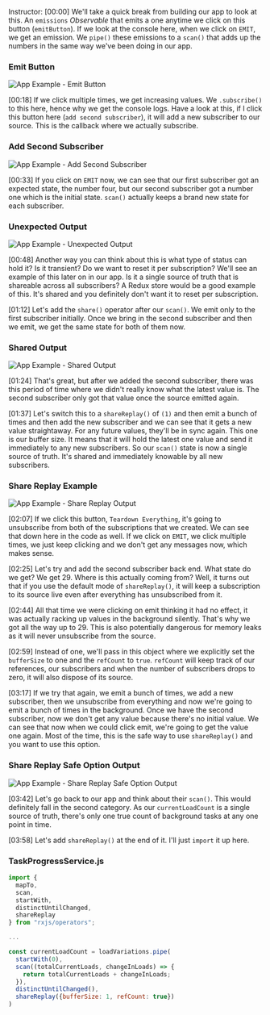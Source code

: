 Instructor: [00:00] We'll take a quick break from building our app to look at this. An `emissions` *Observable* that emits a one anytime we click on this button (`emitButton`). If we look at the console here, when we click on `EMIT`, we get an emission. We `pipe()` these emissions to a `scan()` that adds up the numbers in the same way we've been doing in our app.

### Emit Button
![App Example - Emit Button](https://res.cloudinary.com/dg3gyk0gu/image/upload/v1585168509/transcript-images/egghead-maintain-shared-observable-state-using-the-scan-and-sharereplay-operators-emit-button.jpg)

[00:18] If we click multiple times, we get increasing values. We `.subscribe()` to this here, hence why we get the console logs. Have a look at this, if I click this button here (`add second subscriber`), it will add a new subscriber to our source. This is the callback where we actually subscribe.

### Add Second Subscriber
![App Example - Add Second Subscriber](https://res.cloudinary.com/dg3gyk0gu/image/upload/v1585168507/transcript-images/egghead-maintain-shared-observable-state-using-the-scan-and-sharereplay-operators-add-second-subscriber.jpg)

[00:33] If you click on `EMIT` now, we can see that our first subscriber got an expected state, the number four, but our second subscriber got a number one which is the initial state. `scan()` actually keeps a brand new state for each subscriber.

### Unexpected Output
![App Example - Unexpected Output](https://res.cloudinary.com/dg3gyk0gu/image/upload/v1585168506/transcript-images/egghead-maintain-shared-observable-state-using-the-scan-and-sharereplay-operators-unexpected-output.jpg)

[00:48] Another way you can think about this is what type of status can hold it? Is it transient? Do we want to reset it per subscription? We'll see an example of this later on in our app. Is it a single source of truth that is shareable across all subscribers? A Redux store would be a good example of this. It's shared and you definitely don't want it to reset per subscription.

[01:12] Let's add the `share()` operator after our `scan()`. We emit only to the first subscriber initially. Once we bring in the second subscriber and then we emit, we get the same state for both of them now.

### Shared Output
![App Example - Shared Output](https://res.cloudinary.com/dg3gyk0gu/image/upload/v1585168503/transcript-images/egghead-maintain-shared-observable-state-using-the-scan-and-sharereplay-operators-share-output.jpg)

[01:24] That's great, but after we added the second subscriber, there was this period of time where we didn't really know what the latest value is. The second subscriber only got that value once the source emitted again.

[01:37] Let's switch this to a `shareReplay()` of `(1)` and then emit a bunch of times and then add the new subscriber and we can see that it gets a new value straightaway. For any future values, they'll be in sync again. This one is our buffer size. It means that it will hold the latest one value and send it immediately to any new subscribers. So our `scan()` state is now a single source of truth. It's shared and immediately knowable by all new subscribers.

### Share Replay Example
![App Example - Share Replay Output](https://res.cloudinary.com/dg3gyk0gu/image/upload/v1585168508/transcript-images/egghead-maintain-shared-observable-state-using-the-scan-and-sharereplay-operators-share-replay-output.jpg)

[02:07] If we click this button, `Teardown Everything`, it's going to unsubscribe from both of the subscriptions that we created. We can see that down here in the code as well. If we click on `EMIT`, we click multiple times, we just keep clicking and we don't get any messages now, which makes sense.

[02:25] Let's try and add the second subscriber back end. What state do we get? We get 29. Where is this actually coming from? Well, it turns out that if you use the default mode of `shareReplay()`, it will keep a subscription to its source live even after everything has unsubscribed from it.

[02:44] All that time we were clicking on emit thinking it had no effect, it was actually racking up values in the background silently. That's why we got all the way up to 29. This is also potentially dangerous for memory leaks as it will never unsubscribe from the source.

[02:59] Instead of one, we'll pass in this object where we explicitly set the `bufferSize` to one and the `refCount` to `true`. `refCount` will keep track of our references, our subscribers and when the number of subscribers drops to zero, it will also dispose of its source.

[03:17] If we try that again, we emit a bunch of times, we add a new subscriber, then we unsubscribe from everything and now we're going to emit a bunch of times in the background. Once we have the second subscriber, now we don't get any value because there's no initial value. We can see that now when we could click emit, we're going to get the value one again. Most of the time, this is the safe way to use `shareReplay()` and you want to use this option.

### Share Replay Safe Option Output
![App Example - Share Replay Safe Option Output](https://res.cloudinary.com/dg3gyk0gu/image/upload/v1585168503/transcript-images/egghead-maintain-shared-observable-state-using-the-scan-and-sharereplay-operators-share-replay-safe-option-output.jpg)

[03:42] Let's go back to our app and think about their `scan()`. This would definitely fall in the second category. As our `currentLoadCount` is a single source of truth, there's only one true count of background tasks at any one point in time.

[03:58] Let's add `shareReplay()` at the end of it. I'll just `import` it up here.

### TaskProgressService.js
```js
import {
  mapTo,
  scan,
  startWith,
  distinctUntilChanged,
  shareReplay
} from "rxjs/operators";

...

const currentLoadCount = loadVariations.pipe(
  startWith(0),
  scan((totalCurrentLoads, changeInLoads) => {
    return totalCurrentLoads + changeInLoads;
  }),
  distinctUntilChanged(),
  shareReplay({bufferSize: 1, refCount: true})
)
```
